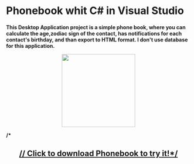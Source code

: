 # Phonebook whit C# in Visual Studio 
<h4> This Desktop Application project is a simple phone book, where you can calculate the age,zodiac sign of the contact, has notifications for each contact's birthday, and than export to HTML format. I don't use database for this application. 
  
 <p align="center">
  <img src="https://user-images.githubusercontent.com/52591976/79785636-75777800-8344-11ea-87d3-cae470ebba31.png"width =200/>
</p>
<p>
  /*<a href=https://github.com/BlueButterflies/Phonebook/files/4669758/setup.zip" download>
    <h2 align="center">
     // Click to download Phonebook to try it!*/
    </h2>
  </a>
</p>
